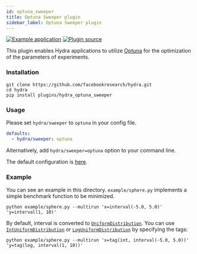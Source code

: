 ```yaml
---
id: optuna_sweeper
title: Optuna Sweeper plugin
sidebar_label: Optuna Sweeper plugin
---
```


[![Example application](https://img.shields.io/badge/-Example%20application-informational)](https://github.com/facebookresearch/hydra/tree/master/plugins/hydra_optuna_sweeper/example)
[![Plugin source](https://img.shields.io/badge/-Plugin%20source-informational)](https://github.com/facebookresearch/hydra/tree/master/plugins/hydra_optuna_sweeper)


This plugin enables Hydra applications to utilize [Optuna](https://optuna.org) for the optimization of the parameters of experiments.

### Installation

```commandline
git clone https://github.com/facebookresearch/hydra.git
cd hydra
pip install plugins/hydra_optuna_sweeper
```

### Usage

Please set `hydra/sweeper` to `optuna` in your config file.

```yaml
defaults:
  - hydra/sweeper: optuna
```

Alternatively, add `hydra/sweeper=optuna` option to your command line.

The default configuration is [here](https://github.com/facebookresearch/hydra/blob/master/plugins/hydra_optuna_sweeper/hydra_plugins/hydra_optuna_sweeper/config.py).

### Example

You can see an example in this directory. `example/sphere.py` implements a simple benchmark function to be minimized.

```console
python example/sphere.py --multirun 'x=interval(-5.0, 5.0)' 'y=interval(1, 10)'
```

By default, interval is converted to [`UniformDistribution`](https://optuna.readthedocs.io/en/stable/reference/generated/optuna.distributions.UniformDistribution.html). You can use [`IntUniformDistribution`](https://optuna.readthedocs.io/en/stable/reference/generated/optuna.distributions.IntUniformDistribution.html) or [`LogUniformDistribution`](https://optuna.readthedocs.io/en/stable/reference/generated/optuna.distributions.LogUniformDistribution.html) by specifying the tags:

```console
python example/sphere.py --multirun 'x=tag(int, interval(-5.0, 5.0))' 'y=tag(log, interval(1, 10))'
```
